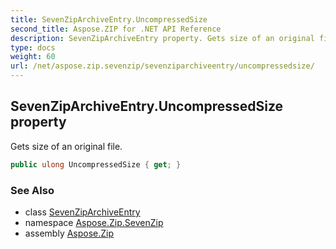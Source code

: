 ```yaml
---
title: SevenZipArchiveEntry.UncompressedSize
second_title: Aspose.ZIP for .NET API Reference
description: SevenZipArchiveEntry property. Gets size of an original file
type: docs
weight: 60
url: /net/aspose.zip.sevenzip/sevenziparchiveentry/uncompressedsize/
---
```

## SevenZipArchiveEntry.UncompressedSize property

Gets size of an original file.

```csharp
public ulong UncompressedSize { get; }
```

### See Also

* class [SevenZipArchiveEntry](../)
* namespace [Aspose.Zip.SevenZip](../../sevenziparchiveentry/)
* assembly [Aspose.Zip](../../../)


